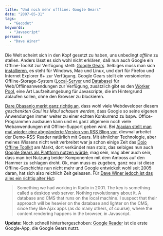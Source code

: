 ```yaml
---
title: "Und noch mehr offline: Google Gears"
date: "2007-05-31"
tags:
  - "Gecodet"
keywords:
  - "Javascript"
persons:
  - "Dave Winer"
---
```


Die Welt scheint sich in den Kopf gesetzt zu haben, uns unbedingt _offline_ zu stellen. Anders lässt es sich wohl nicht erklären, daß nun auch Google ein Offline-Toolkit zur Verfügung stellt: [Google Gears](http://code.google.com/apis/gears/). Selbiges muss man sich [installieren](http://code.google.com/apis/gears/install.html), es steht für Windows, Mac und Linux, und dort für Firefox und Internet Explorer 6+ zur Verfügung. Google Gears stellt ein versioniertes Offline-Storage-System ([Local-Server](http://code.google.com/apis/gears/api_localserver.html) und [Database](http://code.google.com/apis/gears/api_database.html)) für Web/Offlineanwendungen zur Verfügung, zusätzlich gibt es den [Worker Pool](http://code.google.com/apis/gears/api_workerpool.html), eine Art Laufzeitumgebung für Javascripte, die im Hintergrund ablaufen sollen, ohne den Browser zu blockieren.

[Dare Obasanjo merkt ganz richtig an](http://www.25hoursaday.com/weblog/PermaLink.aspx?guid=f61d1dd0-e0f6-48d1-9009-77a5d8a423f0 "Google Gears: Offline Support for AJAX/Flash Apps"), dass wohl viele Webdeveloper diesem _geschenkten Gaul ins Maul schauen werden_, dass Google so seine eigenen Anwendungen immer weiter zu einer echten Konkurrenz zu bspw. Office-Programmen ausbauen kann und es ganz allgemein noch viele Webanwendungen mit Offline-Support geben wird. Bei [Ajaxian stellt man mal wieder eine abgeänderte Version von RSS Bling vor](http://ajaxian.com/archives/rss-bling-goes-offline-with-google-gears), diesmal arbeitet der Demo-RSS-Reader natürlich mit Gears. Mit ähnlicher Technologie, aber meines Wissens nicht weit verbreitet war ja schon einige Zeit das [Dojo Offline Toolkit](http://www.sitepen.com/blog/2007/04/23/dojo-offline-beta-released-toolkit-for-offline-web-apps/ "SitePen Blog") am Markt, dort verkündet man stolz, das selbiges nun auch [Google Gears als Plattform nutzen würde](http://www.sitepen.com/blog/2007/05/30/google-gears-dojo-offline-and-sitepen/ "Google Gears, Dojo Offline, and SitePen"), mag sein, mag aber auch sein, dass man bei Nutzung beider Komponenten mit dem Amboss auf den Hammer zu schlagen droht. Ok, man muss es zugeben, ganz neu ist diese Offline-Geschichte nun nicht mehr und Google entwickelt wohl seit 2005 daran, hat sich also reichlich Zeit gelassen. Für [Dave Winer jedoch ist das alles ein richtig alter Hut](http://www.scripting.com/stories/2007/05/30/googleGears.html "Dave Winer: Google Gears"):

> Something we had working in Radio in 2001. The key is something called a desktop web server. Nothing revolutionary about it. A database and CMS that runs on the local machine. I suspect that their approach will be heavier on the database and lighter on the CMS, since they like Ajax apps (as do many others, of course), where the content rendering happens in the browser, in Javascript.

**Update:** Noch schnell hinterhergeschoben: [Google Reader](http://reader.google.com/) ist die erste Google-App, die Google Gears nutzt.
